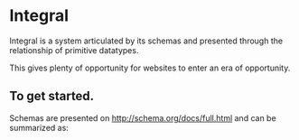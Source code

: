 # Integral

Integral is a system articulated by its schemas and presented through the relationship of primitive datatypes.

This gives plenty of opportunity for websites to enter an era of opportunity.

## To get started.
Schemas are presented on http://schema.org/docs/full.html and can be summarized as:

